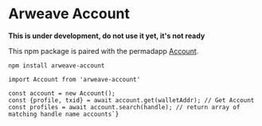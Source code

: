 # Arweave Account

__This is under development, do not use it yet, it's not ready__

This npm package is paired with the permadapp [Account](https://github.com/MetaweaveTeam/Account).

```
npm install arweave-account
```

```
import Account from 'arweave-account'

const account = new Account();
const {profile, txid} = await account.get(walletAddr); // Get Account
const profiles = await account.search(handle); // return array of matching handle name accounts`}
```